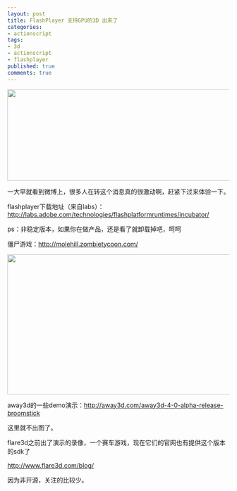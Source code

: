 ```yaml
---
layout: post
title: FlashPlayer 支持GPU的3D 出来了
categories:
- actionscript
tags:
- 3d
- actionscript
- flashplayer
published: true
comments: true
---
```

<p><a href="http://www.fireyang.com/blog/wp-content/uploads/2011/02/20110228.png"><img class="alignnone size-full wp-image-842" title="20110228" src="http://www.fireyang.com/blog/wp-content/uploads/2011/02/20110228.png" alt="" width="585" height="208" /></a></p>

<p>一大早就看到微博上，很多人在转这个消息真的很激动啊，赶紧下过来体验一下。</p>

<p>flashplayer下载地址（来自labs）：<a href="http://labs.adobe.com/technologies/flashplatformruntimes/incubator/">http://labs.adobe.com/technologies/flashplatformruntimes/incubator/</a></p>

<p>ps：非稳定版本，如果你在做产品，还是看了就卸载掉吧，呵呵</p>

<p>僵尸游戏：<a href="http://molehill.zombietycoon.com/">http://molehill.zombietycoon.com/</a></p>

<p><a href="http://www.fireyang.com/blog/wp-content/uploads/2011/02/zombietycoon.jpg"><img class="alignnone size-full wp-image-841" title="zombietycoon" src="http://www.fireyang.com/blog/wp-content/uploads/2011/02/zombietycoon.jpg" alt="" width="520" height="318" /></a></p>

<p>away3d的一些demo演示：<a href="http://away3d.com/away3d-4-0-alpha-release-broomstick">http://away3d.com/away3d-4-0-alpha-release-broomstick</a></p>

<p>这里就不出图了。</p>

<p>flare3d之前出了演示的录像，一个赛车游戏，现在它们的官网也有提供这个版本的sdk了</p>

<p><a href="http://www.flare3d.com/blog/">http://www.flare3d.com/blog/</a></p>

<p>因为非开源，关注的比较少。</p>

